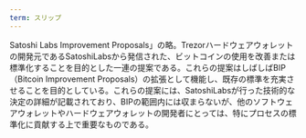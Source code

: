 ```yaml
---
term: スリップ
---
```

Satoshi Labs Improvement Proposals」の略。Trezorハードウェアウォレットの開発元であるSatoshiLabsから発信された、ビットコインの使用を改善または標準化することを目的とした一連の提案である。これらの提案はしばしばBIP（Bitcoin Improvement Proposals）の拡張として機能し、既存の標準を充実させることを目的としている。これらの提案には、SatoshiLabsが行った技術的な決定の詳細が記載されており、BIPの範囲内には収まらないが、他のソフトウェアウォレットやハードウェアウォレットの開発者にとっては、特にプロセスの標準化に貢献する上で重要なものである。